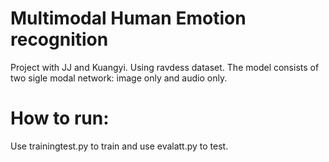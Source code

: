 # Multimodal Human Emotion recognition
Project with JJ and Kuangyi. Using ravdess dataset.
The model consists of two sigle modal network: image only and audio only.

# How to run:
Use trainingtest.py to train and use evalatt.py to test. 


